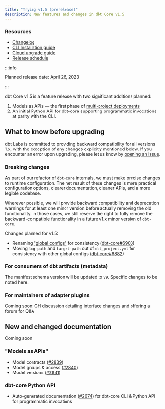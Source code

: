```yaml
---
title: "Trying v1.5 (prerelease)"
description: New features and changes in dbt Core v1.5
---
```

### Resources

- [Changelog](https://github.com/dbt-labs/dbt-core/blob/main/CHANGELOG.md)
- [CLI Installation guide](/docs/get-started/installation)
- [Cloud upgrade guide](/docs/dbt-versions/upgrade-core-in-cloud)
- [Release schedule](https://github.com/dbt-labs/dbt-core/issues/6715)

:::info

Planned release date: April 26, 2023

:::

dbt Core v1.5 is a feature release with two significant additions planned:
1. Models as APIs &mdash; the first phase of [multi-project deployments](https://github.com/dbt-labs/dbt-core/discussions/6725)
2. An initial Python API for dbt-core supporting programmatic invocations at parity with the CLI.

## What to know before upgrading

dbt Labs is committed to providing backward compatibility for all versions 1.x, with the exception of any changes explicitly mentioned below. If you encounter an error upon upgrading, please let us know by [opening an issue](https://github.com/dbt-labs/dbt-core/issues/new).

### Breaking changes

As part of our refactor of `dbt-core` internals, we must make precise changes to runtime configuration. The net result of these changes is more practical configuration options, clearer documentation, cleaner APIs, and a more legible codebase.

Wherever possible, we will provide backward compatibility and deprecation warnings for at least one minor version before actually removing the old functionality. In those cases, we still reserve the right to fully remove the backward-compatible functionality in a future v1.x minor version of `dbt-core`.

Changes planned for v1.5:
- Renaming ["global configs"](global-configs) for consistency ([dbt-core#6903](https://github.com/dbt-labs/dbt-core/issues/6903))
- Moving `log-path` and `target-path` out of `dbt_project.yml` for consistency with other global configs ([dbt-core#6882](https://github.com/dbt-labs/dbt-core/issues/6882))

### For consumers of dbt artifacts (metadata)

The manifest schema version will be updated to `v9`. Specific changes to be noted here.

### For maintainers of adapter plugins

Coming soon: GH discussion detailing interface changes and offering a forum for Q&A

## New and changed documentation

Coming soon

### "Models as APIs"
- Model contracts ([#2839](https://github.com/dbt-labs/docs.getdbt.com/issues/2839))
- Model groups & access ([#2840](https://github.com/dbt-labs/docs.getdbt.com/issues/2840))
- Model versions ([#2841](https://github.com/dbt-labs/docs.getdbt.com/issues/2841))

### dbt-core Python API
- Auto-generated documentation ([#2674](https://github.com/dbt-labs/docs.getdbt.com/issues/2674)) for dbt-core CLI & Python API for programmatic invocations
